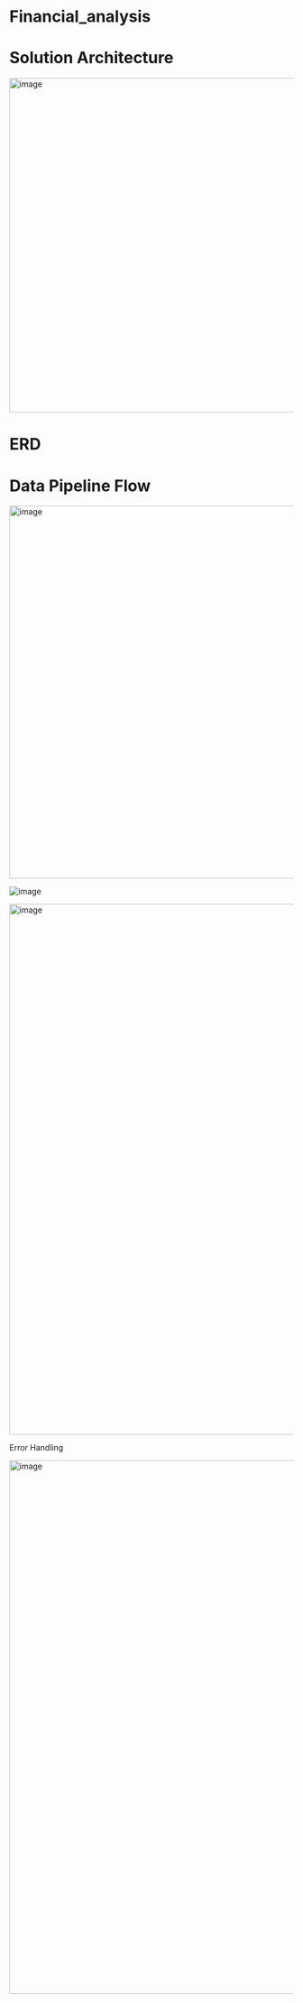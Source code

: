 # Financial_analysis


# Solution Architecture
<img width="593" alt="image" src="https://github.com/user-attachments/assets/e44f460d-1840-4793-b97e-63d26e816075">

# ERD


# Data Pipeline Flow

<img width="661" alt="image" src="https://github.com/user-attachments/assets/4454ff22-50d5-44a2-ab38-d241c99b7c02">


![image](https://github.com/user-attachments/assets/bb6821e7-1f69-45e3-8e2b-3b5bc9748eea)


<img width="941" alt="image" src="https://github.com/user-attachments/assets/62c82fb7-17b9-49be-a66e-6e51fd8fe829">

Error Handling

<img width="946" alt="image" src="https://github.com/user-attachments/assets/f222b048-3a7b-4b11-a201-e30868143162">



